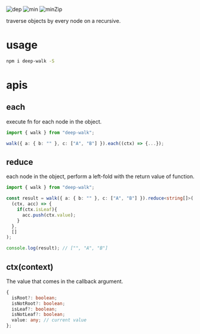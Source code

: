 ![dep](https://badgen.net/bundlephobia/dependency-count/deep-walk)
![min](https://img.shields.io/bundlephobia/min/deep-walk)
![minZip](https://img.shields.io/bundlephobia/minzip/deep-walk)

traverse objects by every node on a recursive.

# usage

```bash
npm i deep-walk -S
```

# apis

## each

execute fn for each node in the object.

```ts
import { walk } from "deep-walk";

walk({ a: { b: "" }, c: ["A", "B"] }).each((ctx) => {...});
```

## reduce

each node in the object, perform a left-fold with the return value of function.

```ts
import { walk } from "deep-walk";

const result = walk({ a: { b: "" }, c: ["A", "B"] }).reduce<string[]>(
  (ctx, acc) => {
    if(ctx.isLeaf){
      acc.push(ctx.value);
    }
  },
  []
);

console.log(result); // ["", "A", "B"]
```

## ctx(context)

The value that comes in the callback argument.

```ts
{
  isRoot?: boolean;
  isNotRoot?: boolean;
  isLeaf?: boolean;
  isNotLeaf?: boolean;
  value: any; // current value
};
```

